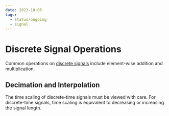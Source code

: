 ```yaml
---
date: 2023-10-05
tags:
  - status/ongoing
  - signal
---
```


# Discrete Signal Operations 

Common operations on [discrete signals](03141daf.md) include element-wise addition and multiplication.

## Decimation and Interpolation

The time scaling of discrete-time signals must be viewed with care. For discrete-time signals, time scaling is equivalent to decreasing or increasing the signal length.
